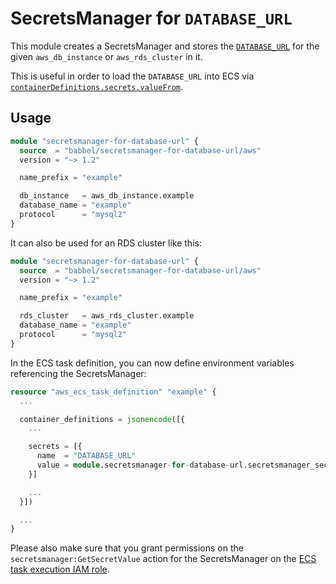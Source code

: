 # SecretsManager for `DATABASE_URL`

This module creates a SecretsManager and stores the [`DATABASE_URL`](https://guides.rubyonrails.org/configuring.html#configuring-a-database) for the given `aws_db_instance` or `aws_rds_cluster` in it.

This is useful in order to load the `DATABASE_URL` into ECS via [`containerDefinitions.secrets.valueFrom`](https://docs.aws.amazon.com/AmazonECS/latest/developerguide/specifying-sensitive-data-secrets.html).

## Usage

```tf
module "secretsmanager-for-database-url" {
  source  = "babbel/secretsmanager-for-database-url/aws"
  version = "~> 1.2"

  name_prefix = "example"

  db_instance   = aws_db_instance.example
  database_name = "example"
  protocol      = "mysql2"
}
```

It can also be used for an RDS cluster like this:

```tf
module "secretsmanager-for-database-url" {
  source  = "babbel/secretsmanager-for-database-url/aws"
  version = "~> 1.2"

  name_prefix = "example"

  rds_cluster   = aws_rds_cluster.example
  database_name = "example"
  protocol      = "mysql2"
}
```

In the ECS task definition, you can now define environment variables referencing the SecretsManager:

```tf
resource "aws_ecs_task_definition" "example" {
  ...

  container_definitions = jsonencode([{
    ...

    secrets = [{
      name  = "DATABASE_URL"
      value = module.secretsmanager-for-database-url.secretsmanager_secret.arn
    }]

    ...
  }])

  ...
}
```

Please also make sure that you grant permissions on the `secretsmanager:GetSecretValue` action for the SecretsManager on the [ECS task execution IAM role](https://docs.aws.amazon.com/AmazonECS/latest/developerguide/task_execution_IAM_role.html).
